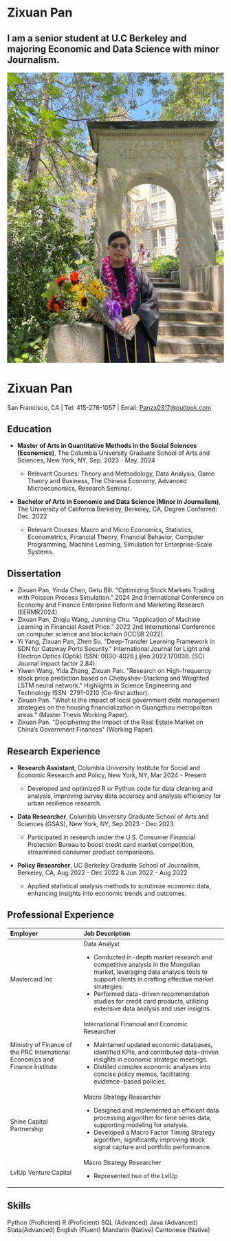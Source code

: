 # Zixuan Pan

## I am a senior student at U.C Berkeley and majoring Economic and Data Science with minor Journalism.

![Image](/pan.jpg)

# Zixuan Pan

San Francisco, CA | Tel: 415-278-1057 | Email: Panzx0317@outlook.com

## Education

- **Master of Arts in Quantitative Methods in the Social Sciences (Economics)**, The Columbia University Graduate School of Arts and Sciences, New York, NY, Sep. 2023 - May. 2024
  - Relevant Courses: Theory and Methodology, Data Analysis, Game Theory and Business, The Chinese Economy, Advanced Microeconomics, Research Seminar.

- **Bachelor of Arts in Economic and Data Science (Minor in Journalism)**, The University of California Berkeley, Berkeley, CA, Degree Conferred: Dec. 2022
  - Relevant Courses: Macro and Micro Economics, Statistics, Econometrics, Financial Theory, Financial Behavior, Computer Programming, Machine Learning, Simulation for Enterprise-Scale Systems.


## Dissertation

- Zixuan Pan, Yinda Chen, Getu Bili. "Optimizing Stock Markets Trading with Poisson Process Simulation." 2024 2nd International Conference on Economy and Finance Enterprise Reform and Marketing Research (EERMR2024).
- Zixuan Pan, Zhiqiu Wang, Junming Chu. "Application of Machine Learning in Financial Asset Price." 2022 2nd International Conference on computer science and blockchain (ICCSB 2022).
- Yi Yang, Zixuan Pan, Zhen Su. "Deep-Transfer Learning Framework in SDN for Gateway Ports Security." International Journal for Light and Electron Optics (Optik) ISSN: 0030-4026 j.ijleo.2022.170038. (SCI Journal impact factor 2.84).
- Yiwen Wang, Yida Zhang, Zixuan Pan. "Research on High-frequency stock price prediction based on Chebyshev-Stacking and Weighted LSTM neural network." Highlights in Science Engineering and Technology ISSN: 2791-0210 (Co-first author).
- Zixuan Pan. "What is the impact of local government debt management strategies on the housing financialization in Guangzhou metropolitan areas." (Master Thesis Working Paper).
- Zixuan Pan. "Deciphering the Impact of the Real Estate Market on China’s Government Finances" (Working Paper).

## Research Experience

- **Research Assistant**, Columbia University Institute for Social and Economic Research and Policy, New York, NY, Mar 2024 - Present
  - Developed and optimized R or Python code for data cleaning and analysis, improving survey data accuracy and analysis efficiency for urban resilience research.

- **Data Researcher**, Columbia University Graduate School of Arts and Sciences (GSAS), New York, NY, Sep 2023 - Dec 2023
  - Participated in research under the U.S. Consumer Financial Protection Bureau to boost credit card market competition, streamlined consumer product comparisons.

- **Policy Researcher**, UC Berkeley Graduate School of Journalism, Berkeley, CA, Aug 2022 - Dec 2022 & Jun 2022 - Aug 2022
  - Applied statistical analysis methods to scrutinize economic data, enhancing insights into economic trends and outcomes.

## Professional Experience

| Employer | Job Description |
|  :----  | :----  |
| Mastercard Inc | Data Analyst<ul><li>Conducted in-depth market research and competitive analysis in the Mongolian market, leveraging data analysis tools to support clients in crafting effective market strategies.</li><li>Performed data-driven recommendation studies for credit card products, utilizing extensive data analysis and user insights.</li></ul> |
| Ministry of Finance of the PRC International Economics and Finance Institute | International Financial and Economic Researcher<ul><li>Maintained updated economic databases, identified KPIs, and contributed data-driven insights in economic strategic meetings.</li><li>Distilled complex economic analyses into concise policy memos, facilitating evidence-based policies.</li></ul> |
| Shine Capital Partnership | Macro Strategy Researcher<ul><li>Designed and implemented an efficient data processing algorithm for time series data, supporting modeling for analysis.</li><li>Developed a Macro Factor Timing Strategy algorithm, significantly improving stock signal capture and portfolio performance.</li></ul> |
| LvIUp Venture Capital | Macro Strategy Researcher<ul><li>Represented two of the LvlUp

## Skills

Python (Proficient)
R (Proficient)
SQL (Advanced)
Java (Advanced)
Stata(Advanced)
English (Fluent)
Mandarin (Native)
Cantonese (Native)

